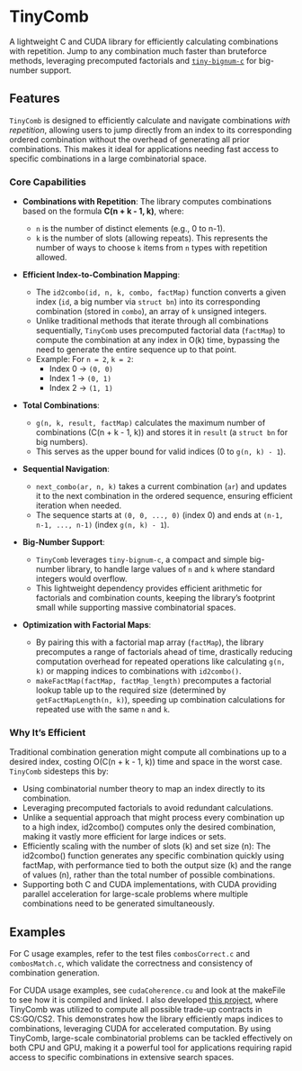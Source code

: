 # TinyComb

A lightweight C and CUDA library for efficiently calculating combinations with repetition. Jump to any combination much faster than bruteforce methods, leveraging precomputed factorials and [`tiny-bignum-c`](https://github.com/kokke/tiny-bignum-c) for big-number support.

## Features

`TinyComb` is designed to efficiently calculate and navigate combinations _with repetition_, allowing users to jump directly from an index to its corresponding ordered combination without the overhead of generating all prior combinations. This makes it ideal for applications needing fast access to specific combinations in a large combinatorial space.

### Core Capabilities

- **Combinations with Repetition**: The library computes combinations based on the formula **C(n + k - 1, k)**, where:

  - `n` is the number of distinct elements (e.g., 0 to n-1).
  - `k` is the number of slots (allowing repeats).
    This represents the number of ways to choose `k` items from `n` types with repetition allowed.

- **Efficient Index-to-Combination Mapping**:

  - The `id2combo(id, n, k, combo, factMap)` function converts a given index (`id`, a big number via `struct bn`) into its corresponding combination (stored in `combo`), an array of `k` unsigned integers.
  - Unlike traditional methods that iterate through all combinations sequentially, `TinyComb` uses precomputed factorial data (`factMap`) to compute the combination at any index in O(k) time, bypassing the need to generate the entire sequence up to that point.
  - Example: For `n = 2`, `k = 2`:
    - Index 0 → `(0, 0)`
    - Index 1 → `(0, 1)`
    - Index 2 → `(1, 1)`

- **Total Combinations**:

  - `g(n, k, result, factMap)` calculates the maximum number of combinations (C(n + k - 1, k)) and stores it in `result` (a `struct bn` for big numbers).
  - This serves as the upper bound for valid indices (0 to `g(n, k) - 1`).

- **Sequential Navigation**:

  - `next_combo(ar, n, k)` takes a current combination (`ar`) and updates it to the next combination in the ordered sequence, ensuring efficient iteration when needed.
  - The sequence starts at `(0, 0, ..., 0)` (index 0) and ends at `(n-1, n-1, ..., n-1)` (index `g(n, k) - 1`).

- **Big-Number Support**:

  - `TinyComb` leverages `tiny-bignum-c`, a compact and simple big-number library, to handle large values of `n` and `k` where standard integers would overflow.
  - This lightweight dependency provides efficient arithmetic for factorials and combination counts, keeping the library’s footprint small while supporting massive combinatorial spaces.

- **Optimization with Factorial Maps**:
  - By pairing this with a factorial map array (`factMap`), the library precomputes a range of factorials ahead of time, drastically reducing computation overhead for repeated operations like calculating `g(n, k)` or mapping indices to combinations with `id2combo()`.
  - `makeFactMap(factMap, factMap_length)` precomputes a factorial lookup table up to the required size (determined by `getFactMapLength(n, k)`), speeding up combination calculations for repeated use with the same `n` and `k`.

### Why It’s Efficient

Traditional combination generation might compute all combinations up to a desired index, costing O(C(n + k - 1, k)) time and space in the worst case. `TinyComb` sidesteps this by:

- Using combinatorial number theory to map an index directly to its combination.
- Leveraging precomputed factorials to avoid redundant calculations.
- Unlike a sequential approach that might process every combination up to a high index, id2combo() computes only the desired combination, making it vastly more efficient for large indices or sets.
- Efficiently scaling with the number of slots (k) and set size (n): The id2combo() function generates any specific combination quickly using factMap, with performance tied to both the output size (k) and the range of values (n), rather than the total number of possible combinations.
- Supporting both C and CUDA implementations, with CUDA providing parallel acceleration for large-scale problems where multiple combinations need to be generated simultaneously.

## Examples

For C usage examples, refer to the test files `combosCorrect.c` and `combosMatch.c`, which validate the correctness and consistency of combination generation.

For CUDA usage examples, see `cudaCoherence.cu` and look at the makeFile to see how it is compiled and linked. I also developed [this project](https://github.com/waz4), where TinyComb was utilized to compute all possible trade-up contracts in CS:GO/CS2. This demonstrates how the library efficiently maps indices to combinations, leveraging CUDA for accelerated computation. By using TinyComb, large-scale combinatorial problems can be tackled effectively on both CPU and GPU, making it a powerful tool for applications requiring rapid access to specific combinations in extensive search spaces.
